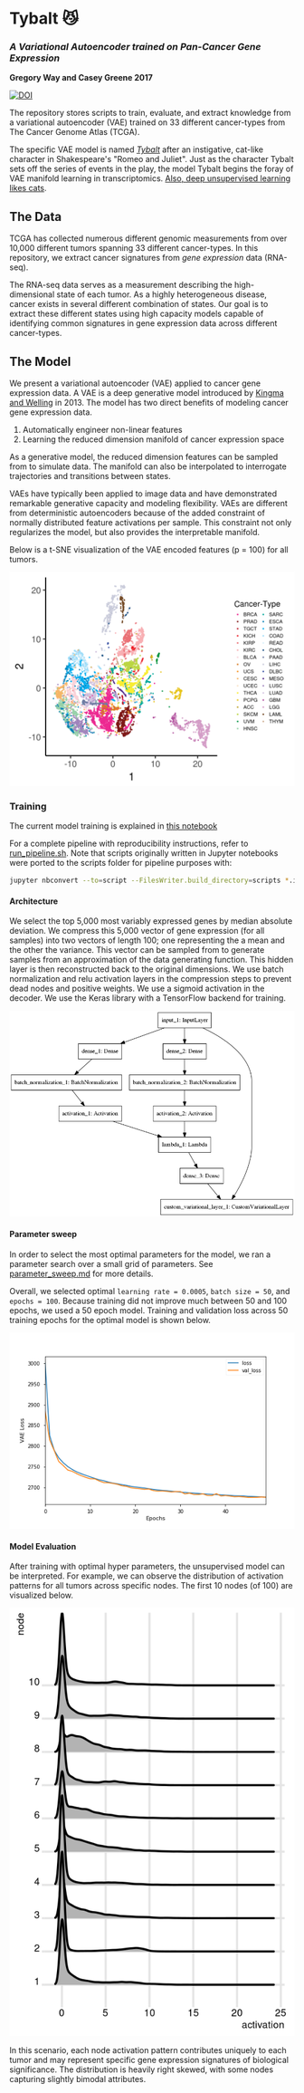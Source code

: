 # Tybalt :smirk_cat:

### *A Variational Autoencoder trained on Pan-Cancer Gene Expression*

**Gregory Way and Casey Greene 2017**

[![DOI](https://zenodo.org/badge/97131241.svg)](https://zenodo.org/badge/latestdoi/97131241)

The repository stores scripts to train, evaluate, and extract knowledge from
a variational autoencoder (VAE) trained on 33 different cancer-types from The
Cancer Genome Atlas (TCGA).

The specific VAE model is named [*Tybalt*](https://en.wikipedia.org/wiki/Tybalt)
after an instigative, cat-like character in Shakespeare's "Romeo and Juliet".
Just as the character Tybalt sets off the series of events in the play, the
model Tybalt begins the foray of VAE manifold learning in transcriptomics.
[Also, deep unsupervised learning likes cats](https://arxiv.org/abs/1112.6209).

## The Data

TCGA has collected numerous different genomic measurements from over 10,000
different tumors spanning 33 different cancer-types. In this repository, we
extract cancer signatures from *gene expression* data (RNA-seq). 

The RNA-seq data serves as a measurement describing the high-dimensional state
of each tumor. As a highly heterogeneous disease, cancer exists in several
different combination of states. Our goal is to extract these different states
using high capacity models capable of identifying common signatures in gene
expression data across different cancer-types.

## The Model

We present a variational autoencoder (VAE) applied to cancer gene expression
data. A VAE is a deep generative model introduced by
[Kingma and Welling](https://arxiv.org/abs/1312.6114) in 2013. The model has
two direct benefits of modeling cancer gene expression data. 

1. Automatically engineer non-linear features
2. Learning the reduced dimension manifold of cancer expression space

As a generative model, the reduced dimension features can be sampled from to
simulate data. The manifold can also be interpolated to interrogate trajectories
and transitions between states.

VAEs have typically been applied to image data and have demonstrated remarkable
generative capacity and modeling flexibility. VAEs are different from
deterministic autoencoders because of the added constraint of normally
distributed feature activations per sample. This constraint not only
regularizes the model, but also provides the interpretable manifold.

Below is a t-SNE visualization of the VAE encoded features (p = 100) for all
tumors.

![VAE t-SNE](figures/tsne_vae.png?raw=true)

### Training

The current model training is explained in
[this notebook](tybalt_vae.ipynb)

For a complete pipeline with reproducibility instructions, refer to
[run_pipeline.sh](run_pipeline.sh). Note that scripts originally written in
Jupyter notebooks were ported to the scripts folder for pipeline purposes with:

```sh
jupyter nbconvert --to=script --FilesWriter.build_directory=scripts *.ipynb
```

#### Architecture

We select the top 5,000 most variably expressed genes by median absolute
deviation. We compress this 5,000 vector of gene expression (for all samples)
into two vectors of length 100; one representing the a mean and the other the
variance. This vector can be sampled from to generate samples from an
approximation of the data generating function. This hidden layer is then
reconstructed back to the original dimensions. We use batch normalization
and relu activation layers in the compression steps to prevent dead nodes and
positive weights. We use a sigmoid activation in the decoder. We use the Keras
library with a TensorFlow backend for training.

![VAE Architecture](figures/onehidden_vae_architecture.png?raw=true)

#### Parameter sweep

In order to select the most optimal parameters for the model, we ran a
parameter search over a small grid of parameters. See
[parameter_sweep.md](parameter_sweep.md) for more details.

Overall, we selected optimal `learning rate = 0.0005`, `batch size = 50`, and
`epochs = 100`. Because training did not improve much between 50 and 100 epochs,
we used a 50 epoch model. Training and validation loss across 50 training epochs
for the optimal model is shown below.

![Training Performance](figures/onehidden_vae_training.png?raw=true)

#### Model Evaluation

After training with optimal hyper parameters, the unsupervised model can be
interpreted. For example, we can observe the distribution of activation
patterns for all tumors across specific nodes. The first 10 nodes (of 100) are
visualized below.

![Node Activation](figures/node_activation_distribution.png?raw=true)

In this scenario, each node activation pattern contributes uniquely to each
tumor and may represent specific gene expression signatures of biological
significance. The distribution is heavily right skewed, with some nodes
capturing slightly bimodal attributes.
